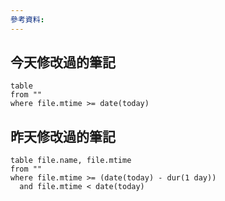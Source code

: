 ```yaml
---
參考資料:
---
```

## 今天修改過的筆記
```dataview
table
from ""
where file.mtime >= date(today)
```

## 昨天修改過的筆記
```dataview
table file.name, file.mtime
from ""
where file.mtime >= (date(today) - dur(1 day))
  and file.mtime < date(today)
```
